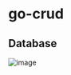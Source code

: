 # go-crud

## Database
![image](https://user-images.githubusercontent.com/38860847/211129742-59c32953-23f4-4469-9d9d-527a8da0aee5.png)
